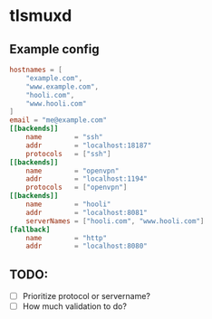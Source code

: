 # tlsmuxd

## Example config
```toml
hostnames = [
	"example.com",
	"www.example.com",
	"hooli.com",
	"www.hooli.com"
]
email = "me@example.com"
[[backends]]
	name        = "ssh"
	addr        = "localhost:18187"
	protocols   = ["ssh"]
[[backends]]
	name        = "openvpn"
	addr        = "localhost:1194"
	protocols   = ["openvpn"]
[[backends]]
	name        = "hooli"
	addr        = "localhost:8081"
	serverNames = ["hooli.com", "www.hooli.com"]
[fallback]
	name        = "http"
	addr        = "localhost:8080"
```

TODO:
-----
- [ ] Prioritize protocol or servername?
- [ ] How much validation to do?
